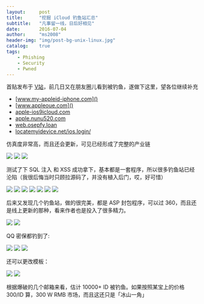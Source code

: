 ```yaml
---
layout:     post
title:      "挖掘 iCloud 钓鱼站汇总"
subtitle:   "凡事留一线，日后好相见"
date:       2016-07-04
author:     "ms2008"
header-img: "img/post-bg-unix-linux.jpg"
catalog:    true
tags:
    - Phishing
    - Security
    - Pwned
---
```


首贴发布于 [V站](https://www.v2ex.com/t/264398)，前几日又在朋友圈儿看到被钓鱼，遂做下这里，望各位继续补充

- [www.my-appleid-iphone.com]()
- [www.appleoue.com]()
- [apple-ios9icloud.com]()
- [apple.nunu520.com]()
- [web.osepfy.loan]()
- [locatemyidevice.net/ios.login/]()

仿真度非常高，而且还会更新，可见已经形成了完整的产业链

![](/img/in-post/phishing/pwned-1.jpg)
![](/img/in-post/phishing/pwned-2.jpg)
![](/img/in-post/phishing/pwned-3.jpg)

测试了下 SQL 注入 和 XSS 成功拿下，基本都是一套程序，所以很多钓鱼站已经沦陷（我很后悔当时只顾拉源码了，并没有植入后门，哎，好可惜）

![](/img/in-post/phishing/pwned-4.jpg)
![](/img/in-post/phishing/pwned-17.jpg)
![](/img/in-post/phishing/pwned-5.jpg)
![](/img/in-post/phishing/pwned-6.jpg)
![](/img/in-post/phishing/pwned-7.jpg)
![](/img/in-post/phishing/pwned-8.jpg)
![](/img/in-post/phishing/pwned-9.jpg)

后来又发现几个钓鱼站，做的很完美，都是 ASP 封包程序，可以过 360，而且还是线上更新的那种，看来作者也是投入了很多精力。

![](/img/in-post/phishing/pwned-10.png)
![](/img/in-post/phishing/pwned-11.png)

QQ 密保都钓到了:

![](/img/in-post/phishing/pwned-14.png)
![](/img/in-post/phishing/pwned-15.png)
![](/img/in-post/phishing/pwned-16.png)

还可以更改模板：

![](/img/in-post/phishing/pwned-12.png)
![](/img/in-post/phishing/pwned-13.png)

根据爆破的几个邮箱来看，估计 10000+ ID 被钓鱼。如果按照某宝上的价格 300/ID 算，300 W RMB 市场，而且这还只是「冰山一角」
